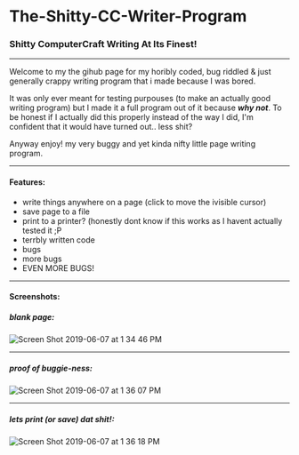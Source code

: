 # The-Shitty-CC-Writer-Program
### Shitty ComputerCraft Writing At Its Finest!

---
Welcome to my the gihub page for my horibly coded, bug riddled & just generally crappy writing program that i made because I was bored. 

It was only ever meant for testing purpouses (to make an actually good writing program) but I made it a full program out of it because _**why not**_. To be honest if I actually did this properly instead of the way I
did, I'm confident that it would have turned out.. less shit?

Anyway enjoy! my very buggy and yet kinda nifty little page writing program.

---

 #### Features:

* write things anywhere on a page (click to move the ivisible cursor)
* save page to a file
* print to a printer? (honestly dont know if this works as I havent actually tested it ;P
* terrbly written code
* bugs
* more bugs
* EVEN MORE BUGS!

---

 #### Screenshots: 
 
##### blank page:

![Screen Shot 2019-06-07 at 1 34 46 PM](https://user-images.githubusercontent.com/50832154/59122550-0f028a80-8929-11e9-9bfa-1bf3d3c66669.png)

---

##### proof of buggie-ness:

![Screen Shot 2019-06-07 at 1 36 07 PM](https://user-images.githubusercontent.com/50832154/59122674-538e2600-8929-11e9-82fe-2e00297826a3.png)

---

##### lets print (or save) dat shit!:

![Screen Shot 2019-06-07 at 1 36 18 PM](https://user-images.githubusercontent.com/50832154/59122678-54bf5300-8929-11e9-83de-e1c09c675327.png)
